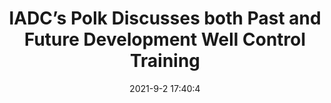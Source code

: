 ---
"title": "IADC’s Polk Discusses both Past and Future Development Well Control Training"
"date": "2021-9-2 17:40:4"
"feed_name": "IADC"
"feed_website": "https://www.iadc.org/"
"feed_rss": "https://www.iadc.org/feed/"
"link": "https://www.iadc.org/drillbits/iadcs-polk-discusses-important-stuff-at-well-control-conference/"
"file": "_posts/2021-1-1-985f819b6d2a4790a151a94f73dd6b5ea048f755.md"
"accident": "0"
"drilling": "0"
"dead": "0"
"injured": "0"
---